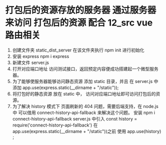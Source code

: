 <!--
 * @Author: Chengya
 * @Description: Description
 * @Date: 2024-02-22 15:00:57
 * @LastEditors: Chengya
 * @LastEditTime: 2024-02-22 15:30:11
-->

# 打包后的资源存放的服务器 通过服务器来访问 打包后的资源 配合 12_src vue 路由相关

1. 创建文件夹 static_dist_server 在该文件夹执行 npm init 进行初始化
2. 安装 express npm i express
3. 新建文件 server.js
4. 打开对应端口地址 访问测试接口，返回预定内容便成功搭建起一个微型服务器。
5. 为了能够使服务器能够访问静态资源 添加 static 目录，并且 在 server.js 中 添加 app.use(express.static(\_\_dirname + "/static"));
6. 将打包好的静态资源 放在 static 中， 访问对应端口地址即可访问打包后的资源。
7. 为了解决 history 模式下 页面刷新的 404 问题，需要后端支持，在 node.js 中 可以借用 connect-history-api-fallback 来解决这个问题。
   安装 npm i connect-history-api-fallback
   server.js 中引入 const history = require('connect-history-api-fallback')
   在 app.use(express.static(\_\_dirname + "/static"))之前 使用 app.use(history) ;
